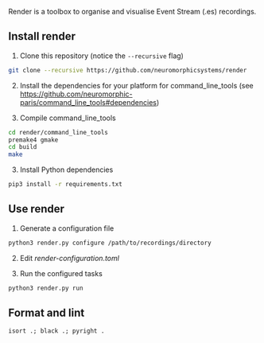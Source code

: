 Render is a toolbox to organise and visualise Event Stream (.es) recordings.

## Install render

1. Clone this repository (notice the `--recursive` flag)

```sh
git clone --recursive https://github.com/neuromorphicsystems/render
```

2. Install the dependencies for your platform for command_line_tools (see https://github.com/neuromorphic-paris/command_line_tools#dependencies)

3. Compile command_line_tools

```sh
cd render/command_line_tools
premake4 gmake
cd build
make
```

3. Install Python dependencies

```sh
pip3 install -r requirements.txt
```

## Use render

1.  Generate a configuration file

```sh
python3 render.py configure /path/to/recordings/directory
```

2. Edit _render-configuration.toml_

3. Run the configured tasks

```sh
python3 render.py run
```

## Format and lint

```
isort .; black .; pyright .
```
